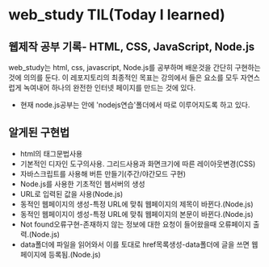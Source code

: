 # web_study TIL(Today I learned)
## 웹제작 공부 기록- HTML, CSS, JavaScript, Node.js
web_study는 html, css, javascript, Node.js를 공부하며 배운것을 간단히 구현하는것에 의의를 둔다.
이 레포지토리의 최종적인 목표는 강의에서 들은 요소를 모두 자연스럽게 녹여내어
하나의 완전한 인터넷 페이지를 만드는 것에 있다.
+ 현재 node.js공부는 안에 'nodejs연습'폴더에서 따로 이루어지도록 하고 있다.
## 알게된 구현법
+ html의 태그문법사용
+ 기본적인 디자인 도구의사용. 그리드사용과 화면크기에 따른 레이아웃변경(CSS)
+ 자바스크립트를 사용해 버튼 만들기(주간/야간모드 구현)
+ Node.js를 사용한 기초적인 웹서버의 생성
+ URL로 입력된 값을 사용(Node.js)
+ 동적인 웹페이지의 생성-특정 URL에 맞춰 웹페이지의 제목이 바뀐다.(Node.js)
+ 동적인 웹페이지이 셍성-특정 URL에 맞춰 웹페이지의 본문이 바뀐다.(Node.js)
+ Not found오류구현-존재하지 않는 정보에 대한 요청이 들어왔을때 오류페이지 출력.(Node.js)
+ data폴더에 파일을 읽어와서 이를 토대로 href목록생성-data폴더에 글을 쓰면 웹페이지에 등록됨.(Node.js)
